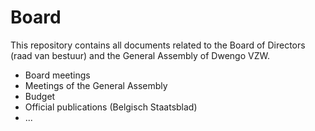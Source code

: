 # Board

This repository contains all documents related to the Board of Directors (raad van bestuur) and the General Assembly of Dwengo VZW.

- Board meetings
- Meetings of the General Assembly
- Budget
- Official publications (Belgisch Staatsblad)
- ...
